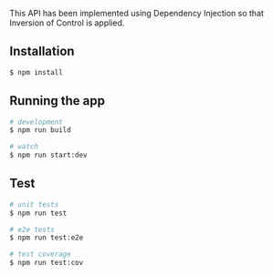 This API has been implemented using Dependency Injection so that Inversion of Control is applied.

## Installation

```bash
$ npm install
```

## Running the app

```bash
# development
$ npm run build

# watch 
$ npm run start:dev

```

## Test

```bash
# unit tests
$ npm run test

# e2e tests
$ npm run test:e2e

# test coverage
$ npm run test:cov
```